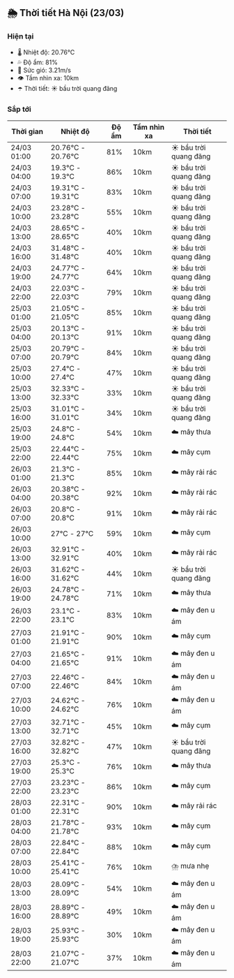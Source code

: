 ## 🌦️ Thời tiết Hà Nội (23/03)

### Hiện tại

- 🌡️ Nhiệt độ: 20.76℃
- 💦 Độ ẩm: 81%
- 💨 Sức gió: 3.21m/s
- 👁️ Tầm nhìn xa: 10km
- ☂️ Thời tiết: ☀️ bầu trời quang đãng

### Sắp tới

| Thời gian | Nhiệt độ | Độ ẩm | Tầm nhìn xa | Thời tiết |
| --- | --- | --- | --- | --- |
| 24/03 01:00 | 20.76℃ - 20.76℃ | 81% | 10km | ☀️ bầu trời quang đãng |
| 24/03 04:00 | 19.3℃ - 19.3℃ | 86% | 10km | ☀️ bầu trời quang đãng |
| 24/03 07:00 | 19.31℃ - 19.31℃ | 83% | 10km | ☀️ bầu trời quang đãng |
| 24/03 10:00 | 23.28℃ - 23.28℃ | 55% | 10km | ☀️ bầu trời quang đãng |
| 24/03 13:00 | 28.65℃ - 28.65℃ | 40% | 10km | ☀️ bầu trời quang đãng |
| 24/03 16:00 | 31.48℃ - 31.48℃ | 40% | 10km | ☀️ bầu trời quang đãng |
| 24/03 19:00 | 24.77℃ - 24.77℃ | 64% | 10km | ☀️ bầu trời quang đãng |
| 24/03 22:00 | 22.03℃ - 22.03℃ | 79% | 10km | ☀️ bầu trời quang đãng |
| 25/03 01:00 | 21.05℃ - 21.05℃ | 85% | 10km | ☀️ bầu trời quang đãng |
| 25/03 04:00 | 20.13℃ - 20.13℃ | 91% | 10km | ☀️ bầu trời quang đãng |
| 25/03 07:00 | 20.79℃ - 20.79℃ | 84% | 10km | ☀️ bầu trời quang đãng |
| 25/03 10:00 | 27.4℃ - 27.4℃ | 47% | 10km | ☀️ bầu trời quang đãng |
| 25/03 13:00 | 32.33℃ - 32.33℃ | 33% | 10km | ☀️ bầu trời quang đãng |
| 25/03 16:00 | 31.01℃ - 31.01℃ | 34% | 10km | ☀️ bầu trời quang đãng |
| 25/03 19:00 | 24.8℃ - 24.8℃ | 54% | 10km | ☁️ mây thưa |
| 25/03 22:00 | 22.44℃ - 22.44℃ | 75% | 10km | ☁️ mây cụm |
| 26/03 01:00 | 21.3℃ - 21.3℃ | 85% | 10km | ☁️ mây rải rác |
| 26/03 04:00 | 20.38℃ - 20.38℃ | 92% | 10km | ☁️ mây rải rác |
| 26/03 07:00 | 20.8℃ - 20.8℃ | 91% | 10km | ☁️ mây rải rác |
| 26/03 10:00 | 27℃ - 27℃ | 59% | 10km | ☁️ mây cụm |
| 26/03 13:00 | 32.91℃ - 32.91℃ | 40% | 10km | ☁️ mây rải rác |
| 26/03 16:00 | 31.62℃ - 31.62℃ | 44% | 10km | ☀️ bầu trời quang đãng |
| 26/03 19:00 | 24.78℃ - 24.78℃ | 71% | 10km | ☁️ mây thưa |
| 26/03 22:00 | 23.1℃ - 23.1℃ | 83% | 10km | ☁️ mây đen u ám |
| 27/03 01:00 | 21.91℃ - 21.91℃ | 90% | 10km | ☁️ mây cụm |
| 27/03 04:00 | 21.65℃ - 21.65℃ | 91% | 10km | ☁️ mây đen u ám |
| 27/03 07:00 | 22.46℃ - 22.46℃ | 84% | 10km | ☁️ mây đen u ám |
| 27/03 10:00 | 24.62℃ - 24.62℃ | 76% | 10km | ☁️ mây đen u ám |
| 27/03 13:00 | 32.71℃ - 32.71℃ | 45% | 10km | ☁️ mây cụm |
| 27/03 16:00 | 32.82℃ - 32.82℃ | 47% | 10km | ☀️ bầu trời quang đãng |
| 27/03 19:00 | 25.3℃ - 25.3℃ | 76% | 10km | ☁️ mây thưa |
| 27/03 22:00 | 23.23℃ - 23.23℃ | 86% | 10km | ☁️ mây cụm |
| 28/03 01:00 | 22.31℃ - 22.31℃ | 90% | 10km | ☁️ mây rải rác |
| 28/03 04:00 | 21.78℃ - 21.78℃ | 93% | 10km | ☁️ mây cụm |
| 28/03 07:00 | 22.84℃ - 22.84℃ | 88% | 10km | ☁️ mây cụm |
| 28/03 10:00 | 25.41℃ - 25.41℃ | 76% | 10km | ⛈️ mưa nhẹ |
| 28/03 13:00 | 28.09℃ - 28.09℃ | 54% | 10km | ☁️ mây đen u ám |
| 28/03 16:00 | 28.89℃ - 28.89℃ | 49% | 10km | ☁️ mây đen u ám |
| 28/03 19:00 | 25.93℃ - 25.93℃ | 30% | 10km | ☁️ mây đen u ám |
| 28/03 22:00 | 21.07℃ - 21.07℃ | 37% | 10km | ☁️ mây đen u ám |
